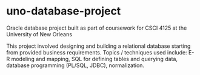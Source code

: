 # uno-database-project
Oracle database project built as part of coursework for CSCI 4125 at the University of New Orleans

This project involved designing and building a relational database starting from provided business requirements.  Topics / techniques used include: E-R modeling and mapping, SQL for defining tables and querying data, database programming (PL/SQL, JDBC), normalization.
